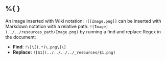 %{
}
---

An image inserted with Wiki notation: `![[Image.png]]` can be inserted with Markdown notation with a relative path: `![Image](../../resources_path/Image.png)` by running a find and replace Regex in the document:

- **Find**: `!\[\[(.*)\.png\]\]`
- **Replace:** `![$1](../../../../_resources/$1.png)`